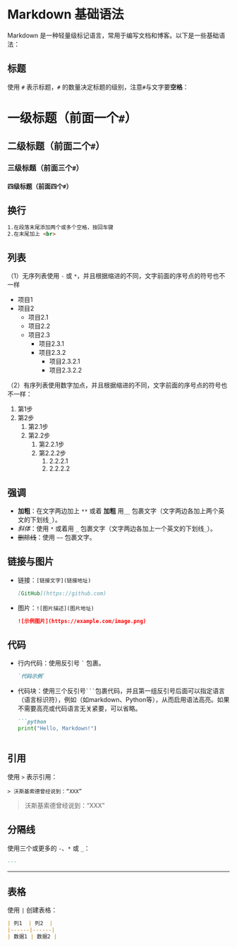# Markdown 基础语法

Markdown 是一种轻量级标记语言，常用于编写文档和博客。以下是一些基础语法：

## 标题
使用 `#` 表示标题，`#` 的数量决定标题的级别，注意`#`与文字要**空格**：
# 一级标题（前面一个`#`）
## 二级标题（前面二个`#`）
### 三级标题（前面三个`#`）
#### 四级标题（前面四个`#`）


## 换行
```markdown
1.在段落末尾添加两个或多个空格，按回车键
2.在末尾加上 <br>
```  


## 列表
（1）无序列表使用 `-` 或 `*`，并且根据缩进的不同，文字前面的序号点的符号也不一样
- 项目1
- 项目2
  - 项目2.1
  - 项目2.2
  - 项目2.3
    - 项目2.3.1
    - 项目2.3.2
      - 项目2.3.2.1
      - 项目2.3.2.2


（2）有序列表使用数字加点，并且根据缩进的不同，文字前面的序号点的符号也不一样：
1. 第1步
2. 第2步
   1. 第2.1步
   2. 第2.2步
      1. 第2.2.1步
      2. 第2.2.2步
         1. 2.2.2.1
         2. 2.2.2.2


## 强调
- **加粗**：在文字两边加上 `**` 或着 __加粗__ 用`__` 包裹文字（文字两边各加上两个英文的下划线`_`）。
- *斜体*：使用 `*` 或着用 `_` 包裹文字（文字两边各加上一个英文的下划线`_`）。
- ~~删除线~~：使用 `~~` 包裹文字。

## 链接与图片
- 链接：`[链接文字](链接地址)`
    ```markdown
    [GitHub](https://github.com)
    ```
- 图片：`![图片描述](图片地址)`
    ```markdown
    ![示例图片](https://example.com/image.png)
    ```

## 代码
- 行内代码：使用反引号 `` ` `` 包裹。
    ```markdown
    `代码示例`
    ```
- 代码块：使用三个反引号`` ``` ``包裹代码，并且第一组反引号后面可以指定语言（语言标识符），例如（如markdown、Python等），从而启用语法高亮。如果不需要高亮或代码语言无关紧要，可以省略。
    ```markdown
    ```python
    print("Hello, Markdown!")
    ```
    ```

## 引用
使用 `>` 表示引用：
```
> 沃斯基索德曾经说到：“XXX”
```
> 沃斯基索德曾经说到：“XXX”


## 分隔线
使用三个或更多的 `-`、`*` 或 `_`：
```markdown
---
```
---
## 表格
使用 `|` 创建表格：
```markdown
| 列1  | 列2  |
|------|------|
| 数据1 | 数据2 |
```

